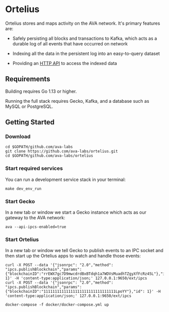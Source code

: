 # Ortelius

Ortelius stores and maps activity on the AVA network. It's primary features are:

- Safely persisting all blocks and transactions to Kafka, which acts as a durable log of all events that have occurred on network

- Indexing all the data in the persistent log into an easy-to-query dataset

- Providing an [HTTP API](docs/api.md) to access the indexed data

## Requirements

Building requires Go 1.13 or higher.

Running the full stack requires Gecko, Kafka, and a database such as MySQL or PostgreSQL.

## Getting Started

### Download

```shell script
cd $GOPATH/github.com/ava-labs
git clone https://github.com/ava-labs/ortelius.git
cd $GOPATH/github.com/ava-labs/ortelius
```

### Start required services

You can run a development service stack in your terminal:

```shell script
make dev_env_run
```

### Start Gecko

In a new tab or window we start a Gecko instance which acts as our gateway to the AVA network:

```shell script
ava --api-ipcs-enabled=true
```

### Start Ortelius

In a new tab or window we tell Gecko to publish events to an IPC socket and then start up the Ortelius apps to watch and handle those events:

```shell script
curl -X POST --data '{"jsonrpc": "2.0","method": "ipcs.publishBlockchain","params":{"blockchainID":"rrEWX7gc7D9mwcdrdBxBTdqh1a7WDVsMuadhTZgyXfFcRz45L"},"id": 1}' -H 'content-type:application/json;' 127.0.0.1:9650/ext/ipcs
curl -X POST --data '{"jsonrpc": "2.0","method": "ipcs.publishBlockchain","params":{"blockchainID":"11111111111111111111111111111111LpoYY"},"id": 1}' -H 'content-type:application/json;' 127.0.0.1:9650/ext/ipcs

docker-compose -f docker/docker-compose.yml up
```
